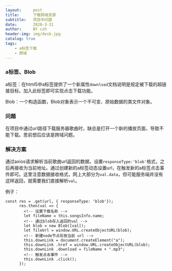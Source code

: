 ```yaml
---
layout:     post
title:      下载跨域资源
subtitle:   项目中问题
date:       2020-3-31
author:     BY czh
header-img: img/desk.jpg
catalog: true
tags:
    - a标签下载
    - 跨域
---
```


### a标签、Blob

a标签：在html5中a标签提供了一个新属性`download`文档说明是规定被下载的超链接目标。加入此标签即可实现点击下载功能。

Blob：一个构造函数，Blob对象表示一个不可变、原始数据的类文件对象。

### 问题

在项目中通过url路径下载服务器歌曲时，缺总是打开一个新的播放页面，导致不能下载。思前想后应该是跨域问题。

### 解决方案

通过axios请求解析当前歌曲url返回的数据，设置`responseType:'blob'`格式，之后再接收为当前地址。通过创建新的a标签动态设置url，在触发新的a标签点击事件即可。这里注意数据接收格式，网上大部分为`val.data`，但可能服务端并没有这样返回，就需要我们直接解析`val`。

例子：

```
const res = .get(url, { responseType: 'blob'});
      res.then(val => {
        <!-- 设置下载名称 -->
        let fileName = this.songsInfo.name;
        <!-- 通过blob存入返回的val -->
        let blob = new Blob([val]);
        let fileUrl = window.URL.createObjectURL(blob);
        <!-- 新建node节点存放当前 url -->
        this.downLink = document.createElement("a");
        this.downLink .href = window.URL.createObjectURL(blob);
        this.downLink .download = fileName + ".mp3";
        <!-- 触发点击事件 -->
        this.downLink .click();
      });
```



